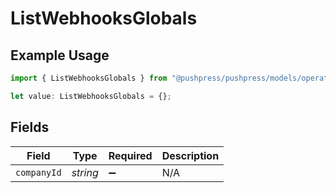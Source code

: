 # ListWebhooksGlobals

## Example Usage

```typescript
import { ListWebhooksGlobals } from "@pushpress/pushpress/models/operations";

let value: ListWebhooksGlobals = {};
```

## Fields

| Field              | Type               | Required           | Description        |
| ------------------ | ------------------ | ------------------ | ------------------ |
| `companyId`        | *string*           | :heavy_minus_sign: | N/A                |